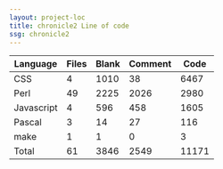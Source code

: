 ```yaml
---
layout: project-loc
title: chronicle2 Line of code
ssg: chronicle2
---
```

<div class="table-responsive">
<table class="table">
<thead><tr>
<th>Language</th>
<th>Files</th>
<th>Blank</th>
<th>Comment</th>
<th>Code</th>
</tr></thead><tbody>
<tr><td>CSS</td><td> 4</td><td> 1010</td><td> 38</td><td> 6467</td></tr>
<tr><td>Perl</td><td> 49</td><td> 2225</td><td> 2026</td><td> 2980</td></tr>
<tr><td>Javascript</td><td> 4</td><td> 596</td><td> 458</td><td> 1605</td></tr>
<tr><td>Pascal</td><td> 3</td><td> 14</td><td> 27</td><td> 116</td></tr>
<tr><td>make</td><td> 1</td><td> 1</td><td> 0</td><td> 3</td></tr>
<tr><td>Total</td><td>61</td><td>3846</td><td>2549</td><td>11171</td></tr>
</tbody></table></div>
